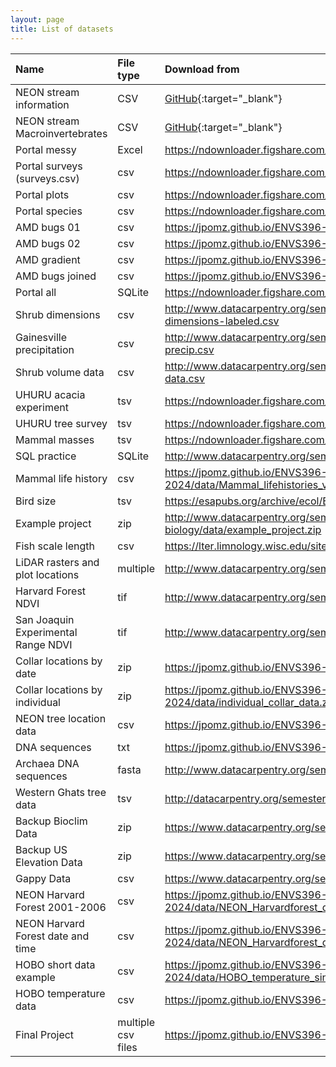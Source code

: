```yaml
---
layout: page
title: List of datasets
---
```


| Name | File type | Download from |
|:--------|:-------|:--------|
|NEON stream information| CSV| [GitHub](https://minhaskamal.github.io/DownGit/#/home?url=https://github.com/Jpomz/ENVS396-FA-2023/blob/main/data/neon-stream-information.csv){:target="_blank"} |
|NEON stream Macroinvertebrates| CSV| [GitHub](https://minhaskamal.github.io/DownGit/#/home?url=https://github.com/Jpomz/ENVS396-FA-2023/blob/main/data/neon-stream-macros.csv){:target="_blank"} |
| Portal messy | Excel | <https://ndownloader.figshare.com/files/2252083> |
| Portal surveys (surveys.csv) | csv | <https://ndownloader.figshare.com/files/2292172> |
| Portal plots | csv | <https://ndownloader.figshare.com/files/3299474> |
| Portal species | csv | <https://ndownloader.figshare.com/files/3299483> |
| AMD bugs 01 | csv | <https://jpomz.github.io/ENVS396-FA-2024/data/AMD_bugs_01.csv>|
| AMD bugs 02 | csv | <https://jpomz.github.io/ENVS396-FA-2024/data/AMD_bugs_02.csv>|
| AMD gradient | csv | <https://jpomz.github.io/ENVS396-FA-2024/data/AMD_gradient.csv>|
| AMD bugs joined | csv | <https://jpomz.github.io/ENVS396-FA-2024/data/AMD_bugs_joined.csv>|
| Portal all | SQLite | <https://ndownloader.figshare.com/files/11188550> |
| Shrub dimensions | csv | <http://www.datacarpentry.org/semester-biology/data/shrub-dimensions-labeled.csv> |
| Gainesville precipitation | csv | <http://www.datacarpentry.org/semester-biology/data/gainesville-precip.csv> |
| Shrub volume data | csv | <http://www.datacarpentry.org/semester-biology/data/shrub-volume-data.csv> |
| UHURU acacia experiment | tsv | <https://ndownloader.figshare.com/files/5629542> |
| UHURU tree survey | tsv | <https://ndownloader.figshare.com/files/5629536> |
| Mammal masses | tsv | <https://ndownloader.figshare.com/files/5593343> |
| SQL practice | SQLite | <http://www.datacarpentry.org/semester-biology/data/sql-practice.sqlite> |
| Mammal life history | csv | <https://jpomz.github.io/ENVS396-FA-2024/data/Mammal_lifehistories_v2.csv> |
| Bird size | tsv | <https://esapubs.org/archive/ecol/E088/096/avian_ssd_jan07.txt> |
| Example project | zip | <http://www.datacarpentry.org/semester-biology/data/example_project.zip> |
| Fish scale length | csv | <https://lter.limnology.wisc.edu/sites/default/files/Gaeta_etal_CLC_data.csv> |
| LiDAR rasters and plot locations | multiple | <http://www.datacarpentry.org/semester-biology/data/neon-airborne.zip> |
| Harvard Forest NDVI | tif | <http://www.datacarpentry.org/semester-biology/data/harv-ndvi.zip> |
| San Joaquin Experimental Range NDVI | tif | <http://www.datacarpentry.org/semester-biology/data/sjer-ndvi.zip> |
| Collar locations by date| zip | <https://jpomz.github.io/ENVS396-FA-2024/data/locations.zip> |
| Collar locations by individual | zip | <https://jpomz.github.io/ENVS396-FA-2024/data/individual_collar_data.zip> |
| NEON tree location data | csv | <https://jpomz.github.io/ENVS396-FA-2024/data/harv_034subplt.csv> |
| DNA sequences | txt | <https://jpomz.github.io/ENVS396-FA-2024/data/dna-sequences-1.txt> |
| Archaea DNA sequences | fasta | <http://www.datacarpentry.org/semester-biology/data/archaea-dna.zip> |
| Western Ghats tree data | tsv | <http://datacarpentry.org/semester-biology/data/Macroplot_data_Rev.txt> |
| Backup Bioclim Data | zip | <https://www.datacarpentry.org/semester-biology/data/wc10.zip>
| Backup US Elevation Data | zip | <https://www.datacarpentry.org/semester-biology/data/wc10.zip>
| Gappy Data | csv | <https://www.datacarpentry.org/semester-biology/data/gappy-data.csv>
| NEON Harvard Forest 2001-2006 | csv | <https://jpomz.github.io/ENVS396-FA-2024/data/NEON_Harvardforest_date_2001_2006.csv>
| NEON Harvard Forest date and time | csv | <https://jpomz.github.io/ENVS396-FA-2024/data/NEON_Harvardforest_datetime.csv>
| HOBO short data example | csv | <https://jpomz.github.io/ENVS396-FA-2024/data/HOBO_temperature_single.csv>
| HOBO temperature data | csv | <https://jpomz.github.io/ENVS396-FA-2024/data/HOBO-short.csv>
| Final Project | multiple csv files | <https://jpomz.github.io/ENVS396-FA-2024/data/final_project_CMU.zip>
